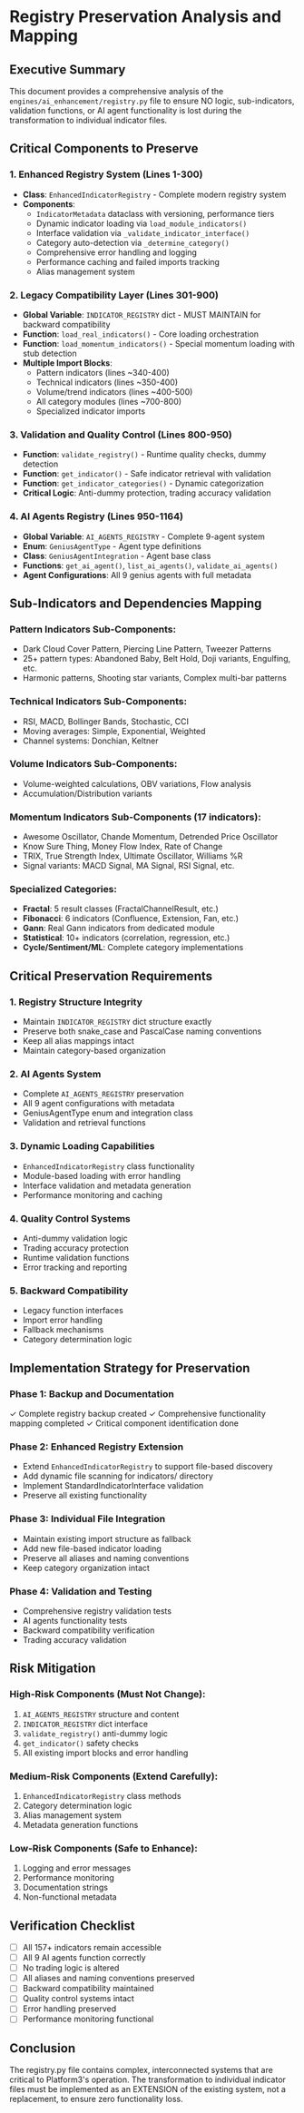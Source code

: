 # Registry Preservation Analysis and Mapping

## Executive Summary
This document provides a comprehensive analysis of the `engines/ai_enhancement/registry.py` file to ensure NO logic, sub-indicators, validation functions, or AI agent functionality is lost during the transformation to individual indicator files.

## Critical Components to Preserve

### 1. Enhanced Registry System (Lines 1-300)
- **Class**: `EnhancedIndicatorRegistry` - Complete modern registry system
- **Components**:
  - `IndicatorMetadata` dataclass with versioning, performance tiers
  - Dynamic indicator loading via `load_module_indicators()`
  - Interface validation via `_validate_indicator_interface()`
  - Category auto-detection via `_determine_category()`
  - Comprehensive error handling and logging
  - Performance caching and failed imports tracking
  - Alias management system

### 2. Legacy Compatibility Layer (Lines 301-900)
- **Global Variable**: `INDICATOR_REGISTRY` dict - MUST MAINTAIN for backward compatibility
- **Function**: `load_real_indicators()` - Core loading orchestration
- **Function**: `load_momentum_indicators()` - Special momentum loading with stub detection
- **Multiple Import Blocks**:
  - Pattern indicators (lines ~340-400)
  - Technical indicators (lines ~350-400)
  - Volume/trend indicators (lines ~400-500)
  - All category modules (lines ~700-800)
  - Specialized indicator imports

### 3. Validation and Quality Control (Lines 800-950)
- **Function**: `validate_registry()` - Runtime quality checks, dummy detection
- **Function**: `get_indicator()` - Safe indicator retrieval with validation
- **Function**: `get_indicator_categories()` - Dynamic categorization
- **Critical Logic**: Anti-dummy protection, trading accuracy validation

### 4. AI Agents Registry (Lines 950-1164)
- **Global Variable**: `AI_AGENTS_REGISTRY` - Complete 9-agent system
- **Enum**: `GeniusAgentType` - Agent type definitions
- **Class**: `GeniusAgentIntegration` - Agent base class
- **Functions**: `get_ai_agent()`, `list_ai_agents()`, `validate_ai_agents()`
- **Agent Configurations**: All 9 genius agents with full metadata

## Sub-Indicators and Dependencies Mapping

### Pattern Indicators Sub-Components:
- Dark Cloud Cover Pattern, Piercing Line Pattern, Tweezer Patterns
- 25+ pattern types: Abandoned Baby, Belt Hold, Doji variants, Engulfing, etc.
- Harmonic patterns, Shooting star variants, Complex multi-bar patterns

### Technical Indicators Sub-Components:
- RSI, MACD, Bollinger Bands, Stochastic, CCI
- Moving averages: Simple, Exponential, Weighted
- Channel systems: Donchian, Keltner

### Volume Indicators Sub-Components:
- Volume-weighted calculations, OBV variations, Flow analysis
- Accumulation/Distribution variants

### Momentum Indicators Sub-Components (17 indicators):
- Awesome Oscillator, Chande Momentum, Detrended Price Oscillator
- Know Sure Thing, Money Flow Index, Rate of Change
- TRIX, True Strength Index, Ultimate Oscillator, Williams %R
- Signal variants: MACD Signal, MA Signal, RSI Signal, etc.

### Specialized Categories:
- **Fractal**: 5 result classes (FractalChannelResult, etc.)
- **Fibonacci**: 6 indicators (Confluence, Extension, Fan, etc.)
- **Gann**: Real Gann indicators from dedicated module
- **Statistical**: 10+ indicators (correlation, regression, etc.)
- **Cycle/Sentiment/ML**: Complete category implementations

## Critical Preservation Requirements

### 1. Registry Structure Integrity
- Maintain `INDICATOR_REGISTRY` dict structure exactly
- Preserve both snake_case and PascalCase naming conventions
- Keep all alias mappings intact
- Maintain category-based organization

### 2. AI Agents System
- Complete `AI_AGENTS_REGISTRY` preservation
- All 9 agent configurations with metadata
- GeniusAgentType enum and integration class
- Validation and retrieval functions

### 3. Dynamic Loading Capabilities
- `EnhancedIndicatorRegistry` class functionality
- Module-based loading with error handling
- Interface validation and metadata generation
- Performance monitoring and caching

### 4. Quality Control Systems
- Anti-dummy validation logic
- Trading accuracy protection
- Runtime validation functions
- Error tracking and reporting

### 5. Backward Compatibility
- Legacy function interfaces
- Import error handling
- Fallback mechanisms
- Category determination logic

## Implementation Strategy for Preservation

### Phase 1: Backup and Documentation
✓ Complete registry backup created
✓ Comprehensive functionality mapping completed
✓ Critical component identification done

### Phase 2: Enhanced Registry Extension
- Extend `EnhancedIndicatorRegistry` to support file-based discovery
- Add dynamic file scanning for indicators/ directory
- Implement StandardIndicatorInterface validation
- Preserve all existing functionality

### Phase 3: Individual File Integration
- Maintain existing import structure as fallback
- Add new file-based indicator loading
- Preserve all aliases and naming conventions
- Keep category organization intact

### Phase 4: Validation and Testing
- Comprehensive registry validation tests
- AI agents functionality tests
- Backward compatibility verification
- Trading accuracy validation

## Risk Mitigation

### High-Risk Components (Must Not Change):
1. `AI_AGENTS_REGISTRY` structure and content
2. `INDICATOR_REGISTRY` dict interface
3. `validate_registry()` anti-dummy logic
4. `get_indicator()` safety checks
5. All existing import blocks and error handling

### Medium-Risk Components (Extend Carefully):
1. `EnhancedIndicatorRegistry` class methods
2. Category determination logic
3. Alias management system
4. Metadata generation functions

### Low-Risk Components (Safe to Enhance):
1. Logging and error messages
2. Performance monitoring
3. Documentation strings
4. Non-functional metadata

## Verification Checklist

- [ ] All 157+ indicators remain accessible
- [ ] All 9 AI agents function correctly
- [ ] No trading logic is altered
- [ ] All aliases and naming conventions preserved
- [ ] Backward compatibility maintained
- [ ] Quality control systems intact
- [ ] Error handling preserved
- [ ] Performance monitoring functional

## Conclusion

The registry.py file contains complex, interconnected systems that are critical to Platform3's operation. The transformation to individual indicator files must be implemented as an EXTENSION of the existing system, not a replacement, to ensure zero functionality loss.